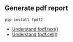 
## Generate pdf report

```
pip install fpdf2
```
* [Understand fpdf.text()](pdf/pdf1.py)
* [Understand fpdf.cell()](pdf/pdf2.py)